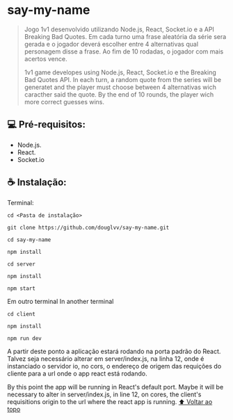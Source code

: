 # say-my-name

<!---Esses são exemplos. Veja https://shields.io para outras pessoas ou para personalizar este conjunto de escudos. Você pode querer incluir dependências, status do projeto e informações de licença aqui--->

> Jogo 1v1 desenvolvido utilizando Node.js, React, Socket.io e a API Breaking Bad Quotes. Em cada turno uma frase aleatória da série sera gerada e o jogador deverá escolher entre 4 alternativas qual personagem disse a frase. Ao fim de 10 rodadas, o jogador com mais acertos vence.
> 
> 1v1 game developes using Node.js, React, Socket.io e the Breaking Bad Quotes API. In each turn, a random quote from the series will be generatet and the player must choose between 4 alternativas wich caracther said the quote. By the end of 10 rounds, the player wich more correct guesses wins.


## 💻 Pré-requisitos:

* Node.js.
* React.
* Socket.io

## ☕ Instalação:
Terminal:
```
cd <Pasta de instalação>
```
```
git clone https://github.com/douglvv/say-my-name.git
```
```
cd say-my-name
```
```
npm install
```
```
cd server
```
```
npm install
```
```
npm start
```
Em outro terminal
In another terminal
```
cd client
```
```
npm install
```
```
npm run dev
```

A partir deste ponto a aplicação estará rodando na porta padrão do React.
Talvez seja necessário alterar em server/index.js, na linha 12, onde é instanciado o servidor io, no cors, o endereço de origem das requições do cliente para a url onde o app react está rodando.

By this point the app will be running in React's default port.
Maybe it will be necessary  to alter in server/index.js, in line 12, on cores, the client's requisitions origin to the url where the react app is running.
[⬆ Voltar ao topo](#appControleFabrica)<br>
